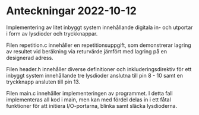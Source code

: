 # Anteckningar 2022-10-12
Implementering av litet inbyggt system innehållande digitala in- och utportar i form av lysdioder och tryckknappar.

Filen repetition.c innehåller en repetitionsuppgift, som demonstrerar lagring av resultet vid beräkning via returvärde jämfört med
lagring på en designerad adress.

Filen header.h innehåller diverse definitioner och inkluderingsdirektiv för ett inbyggt system innehållande tre lysdioder
anslutna till pin 8 - 10 samt en tryckknapp ansluten till pin 13.

Filen main.c innehåller implementeringen av programmet. I detta fall implementeras all kod i main, 
men kan med fördel delas in i ett fåtal funktioner för att initiera I/O-portarna, blinka samt släcka lysdioderna.
